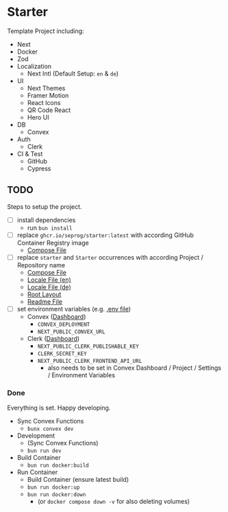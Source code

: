 # Starter

Template Project including:

- Next
- Docker
- Zod
- Localization
  - Next Intl (Default Setup: `en` & `de`)
- UI
  - Next Themes
  - Framer Motion
  - React Icons
  - QR Code React
  - Hero UI
- DB
  - Convex
- Auth
  - Clerk
- CI & Test
  - GitHub
  - Cypress


## TODO
Steps to setup the project.
- [ ] install dependencies
  - run `bun install`
- [ ] replace `ghcr.io/seprog/starter:latest` with according GitHub Container Registry image
  - [Compose File](/docker-compose.yaml)
- [ ] replace `starter` and `Starter` occurrences with according Project / Repository name
  - [Compose File](/docker-compose.yaml)
  - [Locale File (en)](/locales/en.json)
  - [Locale File (de)](/locales/de.json)
  - [Root Layout](/src/app/[locale]/layout.tsx)
  - [Readme File](/README.md)
- [ ] set environment variables (e.g. [.env file](/.env))
  - Convex ([Dashboard](https://dashboard.convex.dev))
    - `CONVEX_DEPLOYMENT`
    - `NEXT_PUBLIC_CONVEX_URL`
  - Clerk ([Dashboard](https://dashboard.clerk.com))
    - `NEXT_PUBLIC_CLERK_PUBLISHABLE_KEY`
    - `CLERK_SECRET_KEY`
    - `NEXT_PUBLIC_CLERK_FRONTEND_API_URL`
      - also needs to be set in Convex Dashboard / Project / Settings / Environment Variables

### Done
Everything is set. Happy developing.
- Sync Convex Functions
  - `bunx convex dev`
- Development
  - (Sync Convex Functions)
  - `bun run dev`
- Build Container
  - `bun run docker:build`
- Run Container
  - Build Container (ensure latest build)
  - `bun run docker:up`
  - `bun run docker:down`
    - (or `docker compose down -v` for also deleting volumes)
